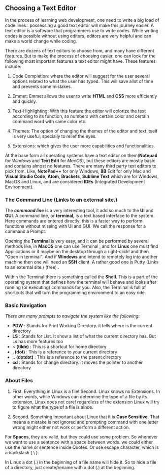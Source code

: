 ## Choosing a Text Editor

In the process of learning web development, one need to write a big load of code lines.. possessing a good text editor will make this journey easier. A text editor is  a software that programmers use to write codes. While writing codes is possible without using editors, editors are very helpful and can make a world change while coding.

There are dozens of text editors to choose from, and many have different features. But to make the process of choosing easier, one can look for the following most important features a text editor might have. These features include:

1. Code Completion: where the editor will suggest for the user several options related to what the user has typed. This will save allot of time and prevents some mistakes.

2. Emmet: Emmet allows the user to write **HTML** and **CSS** more efficiently and quickly.

3. Text-Highlighting: With this feature the editor will colorize the text according to its function, so numbers with certain color and certain command word with same color etc.

4. Themes: The option of changing the themes of the editor and text itself is very useful, specially to relief the eyes.

5. Extensions: which gives the user more capabilities and functionalities.

At the base form all operating systems have a text editor on them(**Notepad** for *Windows* and **Text Edit** for *MacOS*), but these editors are mostly basic and contains almost no features. There are many third party text editors to pick from. Like, **NotePad++** for only Windows, **BB** Edit for only Mac and **Visual Studio Code**, **Atom**, **Brackets**, **Sublime Text** which are for Windows, MacOS and Linux, and are considered **IDEs** (Integrated Development Environment).

### The Command Line (Links to an external site.)

The ***command line*** is a very interesting tool, it add so much to the **UI** and **GUI**. A command line, or **terminal**, is a text based interface to the system. Here commands are entered directly. this is a faster way to perform functions without missing with UI and GUI. We call the response for a command a Prompt.  

Opening the **Terminal** is very easy, and it can be performed by several methods like,  in **MacOS** one can use Terminal , and for **Linux** one must find Applications or it maybe on the desktop through a right-click! and then "Open in terminal".  And if **Windows**  and intend to remotely log into another machine then one will need an **SSH** client. A rather good one is Putty (Links to an external site.) (free) .

 Within the Terminal there is something called the **Shell**. This is a part of the operating system that defines how the terminal will behave and looks after running (or executing) commands for you. Also, the Terminal is full of shortcuts that will turn the programming environment to an easy ride.

### Basic Navigation

*There are many prompts to navigate the system like the following:*

* **PDW** : Stands for Print Working Directory. it tells where is the current directory
* **LS** : Stands for List. It show a list of what the current directory has. But Ls has more features too
* **~ (tilde)** : This is a shortcut for home directory
* **. (dot)** : This is a reference to your current directory
* **.. (dotdot)** : This is a reference to the parent directory
* **cd** : Stands for change directory. it moves the pointer to another directory.   

### About Files

1. First. Everything in Linux is a file! Second. Linux knows no Extensions. In other words, while Windows can determine the type of a file by its extension, Linux does not care! regardless of the extension Linux will try to figure what the type of a file is alnoe.

2. Second. Something important about Linux that it is **Case Sensitive**. That means a mistake is not ignored and prompting command with one letter wrong might either not work  or perform a different action.

For **Spaces**, they are valid, but they could use some problem. So whenever we want to use a sentence with a space between words. we could either use the name or sentence inside Quotes. Or use escape character, which is a backslash ( \ ).

In Linux a dot (.) in the beginning of a file name will hide it. So to hide a file of a directory, just create/rename with a dot (.) at the beginning.   

